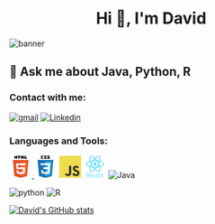 <h1 align="center">Hi 👋, I'm David</h1>

![banner](https://github.com/davlgven/davlgven/blob/main/lv99226s.png?raw=true)

## 💬 Ask me about **Java, Python, R**

### Contact with me: 

[![gmail](https://img.shields.io/badge/Gmail-D14836?style=for-the-badge&logo=gmail&logoColor=white)](mailto:tu_correo@gmail.com)
[![Linkedin](https://img.shields.io/badge/LinkedIn-0077B5?style=for-the-badge&logo=linkedin&logoColor=white)](https://ve.linkedin.com/in/davlgven/)

<h3 align="left">Languages and Tools:</h3>
<p align="left"> 
  <a href = ""
    <a target="_blank"> <img src="https://raw.githubusercontent.com/devicons/devicon/master/icons/html5/html5-original-wordmark.svg" alt="html5" width="40" height="40"/> </a>
    <a target="_blank"> <img src="https://raw.githubusercontent.com/devicons/devicon/master/icons/css3/css3-original-wordmark.svg" alt="css3" width="40" height="40"/> </a>
    <a  target="_blank"> <img src="https://raw.githubusercontent.com/devicons/devicon/master/icons/javascript/javascript-original.svg" alt="javascript" width="40" height="40"/> </a>
      <a target="_blank"> <img src="https://raw.githubusercontent.com/devicons/devicon/master/icons/react/react-original-wordmark.svg" alt="react" width="40" height="40"/> </a><a target = "_blank"> <img src ="https://img.icons8.com/color/48/000000/java-coffee-cup-logo--v1.png" alt = "Java" width = "40" height="40"/> </a>

<a target="_blank"> <img src= "https://th.bing.com/th/id/OIP.nUYOwBlsmc2xTLmGRzBTCQHaHa?" alt="python" width="40" height="40"/> </a>
<a target = "_blank"> <img src ="https://www.r-project.org/Rlogo.png" alt = R width = "40" height="40"/> </a>  
    </p> 
    
[![David's GitHub stats](https://github-readme-stats.vercel.app/api?username=davlgven)](https://github.com/davlgven/github-readme-stats&show_icons=true&theme=cobalt)

